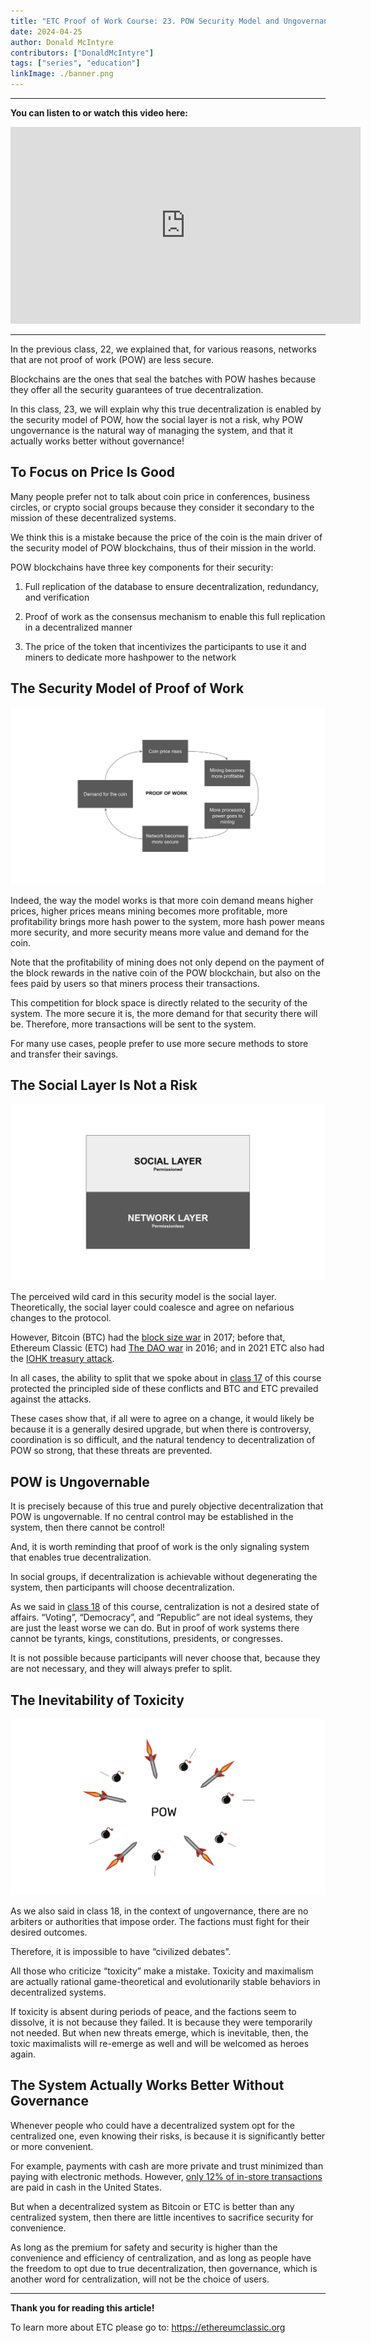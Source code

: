 ```yaml
---
title: "ETC Proof of Work Course: 23. POW Security Model and Ungovernance Explained"
date: 2024-04-25
author: Donald McIntyre
contributors: ["DonaldMcIntyre"]
tags: ["series", "education"]
linkImage: ./banner.png
---
```


---
**You can listen to or watch this video here:**

<iframe width="560" height="315" src="https://www.youtube.com/embed/il2VjzynBVQ" title="YouTube video player" frameborder="0" allow="accelerometer; autoplay; clipboard-write; encrypted-media; gyroscope; picture-in-picture; web-share" allowfullscreen></iframe>

---

In the previous class, 22, we explained that, for various reasons, networks that are not proof of work (POW) are less secure. 

Blockchains are the ones that seal the batches with POW hashes because they offer all the security guarantees of true decentralization.

In this class, 23, we will explain why this true decentralization is enabled by the security model of POW, how the social layer is not a risk, why POW ungovernance is the natural way of managing the system, and that it actually works better without governance!

## To Focus on Price Is Good

Many people prefer not to talk about coin price in conferences, business circles, or crypto social groups because they consider it secondary to the mission of these decentralized systems. 

We think this is a mistake because the price of the coin is the main driver of the security model of POW blockchains, thus of their mission in the world.

POW blockchains have three key components for their security:

1. Full replication of the database to ensure decentralization, redundancy, and verification

2. Proof of work as the consensus mechanism to enable this full replication in a decentralized manner

3. The price of the token that incentivizes the participants to use it and miners to dedicate more hashpower to the network

## The Security Model of Proof of Work

![](./1.png)

Indeed, the way the model works is that more coin demand means higher prices, higher prices means mining becomes more profitable, more profitability brings more hash power to the system, more hash power means more security, and more security means more value and demand for the coin.

Note that the profitability of mining does not only depend on the payment of the block rewards in the native coin of the POW blockchain, but also on the fees paid by users so that miners process their transactions.

This competition for block space is directly related to the security of the system. The more secure it is, the more demand for that security there will be. Therefore, more transactions will be sent to the system.

For many use cases, people prefer to use more secure methods to store and transfer their savings.

## The Social Layer Is Not a Risk

![](./2.png)

The perceived wild card in this security model is the social layer. Theoretically, the social layer could coalesce and agree on nefarious changes to the protocol. 

However, Bitcoin (BTC) had the [block size war](https://www.bitstamp.net/learn/crypto-101/what-was-the-blocksize-war/) in 2017; before that, Ethereum Classic (ETC) had [The DAO war](https://ethereumclassic.org/blog/2023-01-26-ethereum-classic-course-6-ethereum-classic-is-the-original-chain) in 2016; and in 2021 ETC also had the [IOHK treasury attack](https://etherplan.com/2021/06/01/ethereum-classic-treasury-response-to-charles-hoskinson/15909/). 

In all cases, the ability to split that we spoke about in [class 17](https://ethereumclassic.org/blog/2024-03-07-etc-proof-of-work-course-17-pow-has-division-of-power-pos-does-not) of this course protected the principled side of these conflicts and BTC and ETC prevailed against the attacks. 

These cases show that, if all were to agree on a change, it would likely be because it is a generally desired upgrade, but when there is controversy, coordination is so difficult, and the natural tendency to decentralization of POW so strong, that these threats are prevented. 

## POW is Ungovernable

It is precisely because of this true and purely objective decentralization that POW is ungovernable. If no central control may be established in the system, then there cannot be control!

And, it is worth reminding that proof of work is the only signaling system that enables true decentralization. 

In social groups, if decentralization is achievable without degenerating the system, then participants will choose decentralization. 

As we said in [class 18](https://ethereumclassic.org/blog/2024-03-14-etc-proof-of-work-course-18-pow-blockchains-will-always-be-under-constant-social-attack) of this course, centralization is not a desired state of affairs. “Voting”, “Democracy”, and “Republic” are not ideal systems, they are just the least worse we can do. But in proof of work systems there cannot be tyrants, kings, constitutions, presidents, or congresses. 

It is not possible because participants will never choose that, because they are not necessary, and they will always prefer to split.

## The Inevitability of Toxicity

![](./3.png)

As we also said in class 18, in the context of ungovernance, there are no arbiters or authorities that impose order. The factions must fight for their desired outcomes. 

Therefore, it is impossible to have “civilized debates”. 

All those who criticize “toxicity” make a mistake. Toxicity and maximalism are actually rational game-theoretical and evolutionarily stable behaviors in decentralized systems. 

If toxicity is absent during periods of peace, and the factions seem to dissolve, it is not because they failed. It is because they were temporarily not needed. But when new threats emerge, which is inevitable, then, the toxic maximalists will re-emerge as well and will be welcomed as heroes again.

## The System Actually Works Better Without Governance

Whenever people who could have a decentralized system opt for the centralized one, even knowing their risks, is because it is significantly better or more convenient.

For example, payments with cash are more private and trust minimized than paying with electronic methods. However, [only 12% of in-store transactions](https://capitaloneshopping.com/research/cash-vs-credit-card-spending-statistics/) are paid in cash in the United States.

But when a decentralized system as Bitcoin or ETC is better than any centralized system, then there are little incentives to sacrifice security for convenience.

As long as the premium for safety and security is higher than the convenience and efficiency of centralization, and as long as people have the freedom to opt due to true decentralization, then governance, which is another word for centralization, will not be the choice of users.

---

**Thank you for reading this article!**

To learn more about ETC please go to: https://ethereumclassic.org

